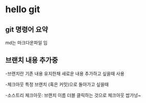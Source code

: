 # hello git

## git 명령어 요약

md는 마크다운파일 임

## 브랜치 내용 추가중

-브랜치란 기존 내용 유지한채 새로운 내용 추가하고 싶을때 사용

-체크아웃 특정 브랜치 (혹은 커밋)으로 돌아가고 싶을때

-소스트리 체크아웃: 브랜치 이름 더블 클릭하는 것으로 체크아웃 쌉가넝~
